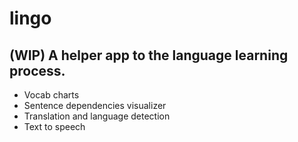 # lingo
## (WIP) A helper app to the language learning process.


- Vocab charts
- Sentence dependencies visualizer
- Translation and language detection
- Text to speech

